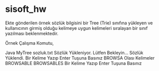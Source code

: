 # sisoft_hw

Ekte gönderilen örnek sözlük bilgisini bir Tree (Trie) sınıfına yükleyen ve kullanıcının girmiş olduğu kelimeye uygun kelimeleri sıralayan bir sınıf yazılması beklenmektedir. 

Örnek Çalışma Komutu,

Java MyTree sozluk.txt
Sözlük Yükleniyor. Lütfen Bekleyin...
Sözlük Yüklendi.
Bir Kelime Yazıp Enter Tuşuna Basınız
BROWSA
Olası Kelimeler
BROWSABLE
BROWSABLES
Bir Kelime Yazıp Enter Tuşuna Basınız
